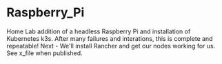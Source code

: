 # Raspberry_Pi
Home Lab addition of a headless Raspberry Pi and installation of Kubernetes k3s. 
After many failures and interations, this is complete and repeatable! 
Next - We'll install Rancher and get our nodes working for us. See x_file when published.
